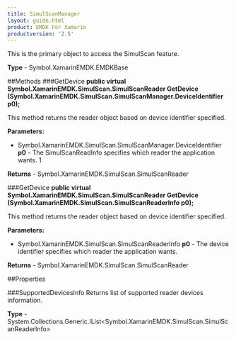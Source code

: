 ```yaml
---
title: SimulScanManager
layout: guide.html 
product: EMDK For Xamarin 
productversion: '2.5' 
---
```

This is the primary object to access the SimulScan feature.

**Type** - Symbol.XamarinEMDK.EMDKBase

##Methods
###GetDevice
**public virtual Symbol.XamarinEMDK.SimulScan.SimulScanReader GetDevice (Symbol.XamarinEMDK.SimulScan.SimulScanManager.DeviceIdentifier p0);**

This method returns the reader object based on device identifier specified.

**Parameters:** 

* Symbol.XamarinEMDK.SimulScan.SimulScanManager.DeviceIdentifier **p0** - The SimulScanReadInfo specifies which reader the application wants.
1

**Returns** - Symbol.XamarinEMDK.SimulScan.SimulScanReader

###GetDevice
**public virtual Symbol.XamarinEMDK.SimulScan.SimulScanReader GetDevice (Symbol.XamarinEMDK.SimulScan.SimulScanReaderInfo p0);**

This method returns the reader object based on device identifier specified.

**Parameters:** 

* Symbol.XamarinEMDK.SimulScan.SimulScanReaderInfo **p0** - The device identifier specifies which reader the application wants.

**Returns** - Symbol.XamarinEMDK.SimulScan.SimulScanReader

##Properties

###SupportedDevicesInfo
Returns list of supported reader devices information.

**Type** - System.Collections.Generic.IList<Symbol.XamarinEMDK.SimulScan.SimulScanReaderInfo>


